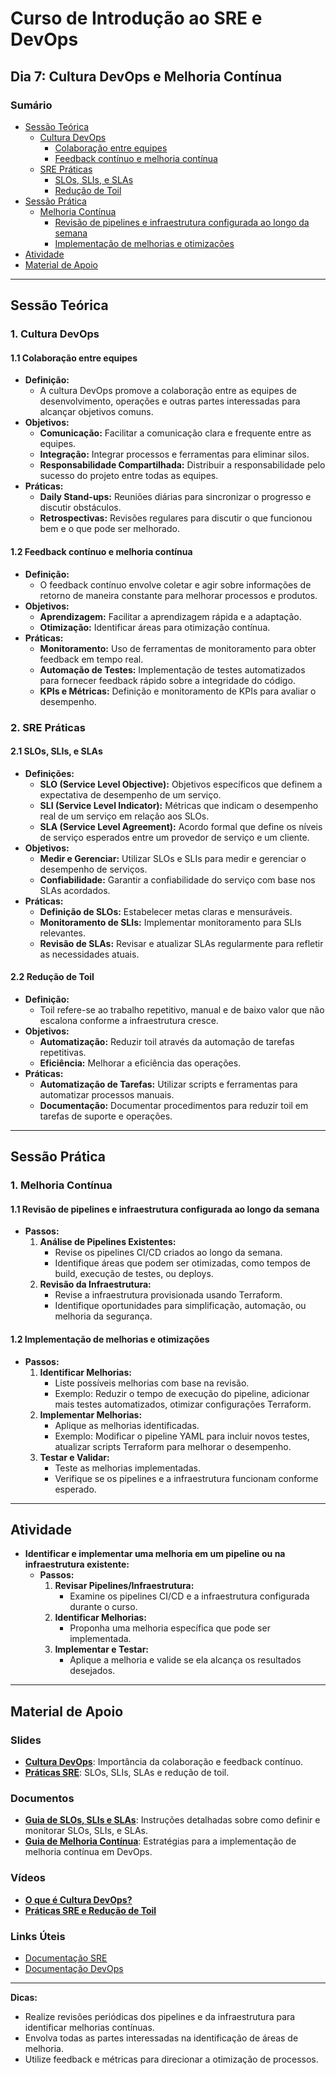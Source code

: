 # **Curso de Introdução ao SRE e DevOps**

## **Dia 7: Cultura DevOps e Melhoria Contínua**

### **Sumário**
- [Sessão Teórica](#sessão-teórica)
  - [Cultura DevOps](#1-cultura-devops)
    - [Colaboração entre equipes](#11-colaboração-entre-equipes)
    - [Feedback contínuo e melhoria contínua](#12-feedback-contínuo-e-melhoria-contínua)
  - [SRE Práticas](#2-sre-práticas)
    - [SLOs, SLIs, e SLAs](#21-slos-slis-e-slas)
    - [Redução de Toil](#22-redução-de-toil)
- [Sessão Prática](#sessão-prática)
  - [Melhoria Contínua](#1-melhoria-contínua)
    - [Revisão de pipelines e infraestrutura configurada ao longo da semana](#11-revisão-de-pipelines-e-infraestrutura-configurada-ao-longo-da-semana)
    - [Implementação de melhorias e otimizações](#12-implementação-de-melhorias-e-otimizações)
- [Atividade](#atividade)
- [Material de Apoio](#material-de-apoio)

---

## **Sessão Teórica**

### **1. Cultura DevOps**

#### **1.1 Colaboração entre equipes**
- **Definição:**
  - A cultura DevOps promove a colaboração entre as equipes de desenvolvimento, operações e outras partes interessadas para alcançar objetivos comuns.
- **Objetivos:**
  - **Comunicação:** Facilitar a comunicação clara e frequente entre as equipes.
  - **Integração:** Integrar processos e ferramentas para eliminar silos.
  - **Responsabilidade Compartilhada:** Distribuir a responsabilidade pelo sucesso do projeto entre todas as equipes.
- **Práticas:**
  - **Daily Stand-ups:** Reuniões diárias para sincronizar o progresso e discutir obstáculos.
  - **Retrospectivas:** Revisões regulares para discutir o que funcionou bem e o que pode ser melhorado.

#### **1.2 Feedback contínuo e melhoria contínua**
- **Definição:**
  - O feedback contínuo envolve coletar e agir sobre informações de retorno de maneira constante para melhorar processos e produtos.
- **Objetivos:**
  - **Aprendizagem:** Facilitar a aprendizagem rápida e a adaptação.
  - **Otimização:** Identificar áreas para otimização contínua.
- **Práticas:**
  - **Monitoramento:** Uso de ferramentas de monitoramento para obter feedback em tempo real.
  - **Automação de Testes:** Implementação de testes automatizados para fornecer feedback rápido sobre a integridade do código.
  - **KPIs e Métricas:** Definição e monitoramento de KPIs para avaliar o desempenho.

### **2. SRE Práticas**

#### **2.1 SLOs, SLIs, e SLAs**
- **Definições:**
  - **SLO (Service Level Objective):** Objetivos específicos que definem a expectativa de desempenho de um serviço.
  - **SLI (Service Level Indicator):** Métricas que indicam o desempenho real de um serviço em relação aos SLOs.
  - **SLA (Service Level Agreement):** Acordo formal que define os níveis de serviço esperados entre um provedor de serviço e um cliente.
- **Objetivos:**
  - **Medir e Gerenciar:** Utilizar SLOs e SLIs para medir e gerenciar o desempenho de serviços.
  - **Confiabilidade:** Garantir a confiabilidade do serviço com base nos SLAs acordados.
- **Práticas:**
  - **Definição de SLOs:** Estabelecer metas claras e mensuráveis.
  - **Monitoramento de SLIs:** Implementar monitoramento para SLIs relevantes.
  - **Revisão de SLAs:** Revisar e atualizar SLAs regularmente para refletir as necessidades atuais.

#### **2.2 Redução de Toil**
- **Definição:**
  - Toil refere-se ao trabalho repetitivo, manual e de baixo valor que não escalona conforme a infraestrutura cresce.
- **Objetivos:**
  - **Automatização:** Reduzir toil através da automação de tarefas repetitivas.
  - **Eficiência:** Melhorar a eficiência das operações.
- **Práticas:**
  - **Automatização de Tarefas:** Utilizar scripts e ferramentas para automatizar processos manuais.
  - **Documentação:** Documentar procedimentos para reduzir toil em tarefas de suporte e operações.

---

## **Sessão Prática**

### **1. Melhoria Contínua**

#### **1.1 Revisão de pipelines e infraestrutura configurada ao longo da semana**
- **Passos:**
  1. **Análise de Pipelines Existentes:**
     - Revise os pipelines CI/CD criados ao longo da semana.
     - Identifique áreas que podem ser otimizadas, como tempos de build, execução de testes, ou deploys.
  2. **Revisão da Infraestrutura:**
     - Revise a infraestrutura provisionada usando Terraform.
     - Identifique oportunidades para simplificação, automação, ou melhoria da segurança.

#### **1.2 Implementação de melhorias e otimizações**
- **Passos:**
  1. **Identificar Melhorias:**
     - Liste possíveis melhorias com base na revisão.
     - Exemplo: Reduzir o tempo de execução do pipeline, adicionar mais testes automatizados, otimizar configurações Terraform.
  2. **Implementar Melhorias:**
     - Aplique as melhorias identificadas.
     - Exemplo: Modificar o pipeline YAML para incluir novos testes, atualizar scripts Terraform para melhorar o desempenho.
  3. **Testar e Validar:**
     - Teste as melhorias implementadas.
     - Verifique se os pipelines e a infraestrutura funcionam conforme esperado.

---

## **Atividade**
- **Identificar e implementar uma melhoria em um pipeline ou na infraestrutura existente:**
  - **Passos:**
    1. **Revisar Pipelines/Infraestrutura:**
       - Examine os pipelines CI/CD e a infraestrutura configurada durante o curso.
    2. **Identificar Melhorias:**
       - Proponha uma melhoria específica que pode ser implementada.
    3. **Implementar e Testar:**
       - Aplique a melhoria e valide se ela alcança os resultados desejados.

---

## **Material de Apoio**

### **Slides**
- **[Cultura DevOps](slides/cultura-devops.pdf)**: Importância da colaboração e feedback contínuo.
- **[Práticas SRE](slides/praticas-sre.pdf)**: SLOs, SLIs, SLAs e redução de toil.

### **Documentos**
- **[Guia de SLOs, SLIs e SLAs](docs/guia-slos-slis-slas.pdf)**: Instruções detalhadas sobre como definir e monitorar SLOs, SLIs, e SLAs.
- **[Guia de Melhoria Contínua](docs/guia-melhoria-continua.pdf)**: Estratégias para a implementação de melhoria contínua em DevOps.

### **Vídeos**
- **[O que é Cultura DevOps?](https://youtu.be/K53qkRUuWMA)**
- **[Práticas SRE e Redução de Toil](https://youtu.be/2njpAonx0fE)**

### **Links Úteis**
- [Documentação SRE](https://sre.google/sre-book/)
- [Documentação DevOps](https://www.atlassian.com/devops)

---

**Dicas:**
- Realize revisões periódicas dos pipelines e da infraestrutura para identificar melhorias contínuas.
- Envolva todas as partes interessadas na identificação de áreas de melhoria.
- Utilize feedback e métricas para direcionar a otimização de processos.
